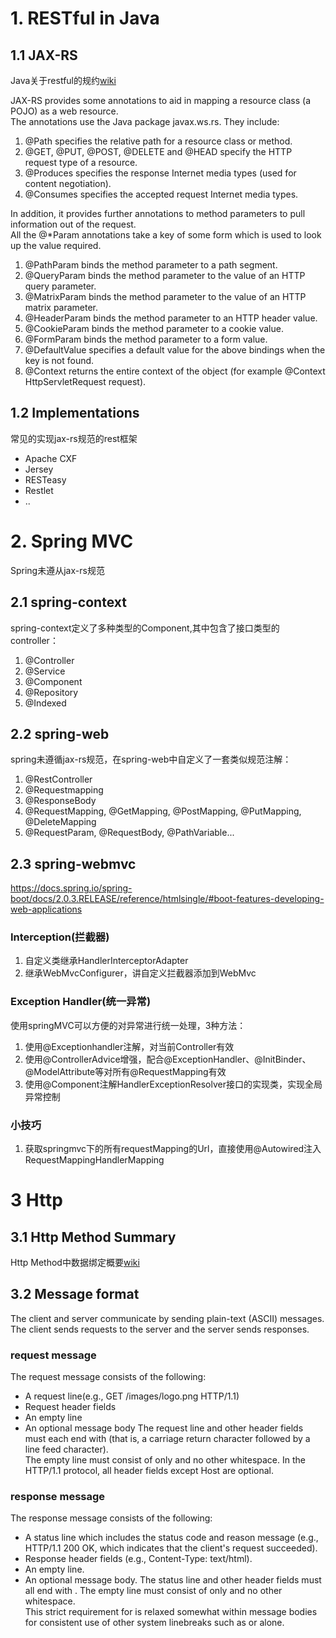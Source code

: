 # 1. RESTful in Java
## 1.1 JAX-RS
Java关于restful的规约[wiki](https://en.wikipedia.org/wiki/Java_API_for_RESTful_Web_Services)

JAX-RS provides some annotations to aid in mapping a resource class (a POJO) as a web resource.   
The annotations use the Java package javax.ws.rs. They include:
1. @Path specifies the relative path for a resource class or method.
2. @GET, @PUT, @POST, @DELETE and @HEAD specify the HTTP request type of a resource.
3. @Produces specifies the response Internet media types (used for content negotiation).
4. @Consumes specifies the accepted request Internet media types.

In addition, it provides further annotations to method parameters to pull information out of the request.   
All the @*Param annotations take a key of some form which is used to look up the value required.
1. @PathParam binds the method parameter to a path segment.
2. @QueryParam binds the method parameter to the value of an HTTP query parameter.
3. @MatrixParam binds the method parameter to the value of an HTTP matrix parameter.
4. @HeaderParam binds the method parameter to an HTTP header value.
5. @CookieParam binds the method parameter to a cookie value.
6. @FormParam binds the method parameter to a form value.
7. @DefaultValue specifies a default value for the above bindings when the key is not found.
8. @Context returns the entire context of the object (for example @Context HttpServletRequest request).

## 1.2 Implementations
常见的实现jax-rs规范的rest框架
- Apache CXF
- Jersey
- RESTeasy
- Restlet
- ..

# 2. Spring MVC
Spring未遵从jax-rs规范
## 2.1 spring-context
spring-context定义了多种类型的Component,其中包含了接口类型的controller：
1. @Controller  
2. @Service  
3. @Component
4. @Repository
5. @Indexed

## 2.2 spring-web
spring未遵循jax-rs规范，在spring-web中自定义了一套类似规范注解：
1. @RestController
2. @Requestmapping
3. @ResponseBody
4. @RequestMapping, @GetMapping, @PostMapping, @PutMapping, @DeleteMapping
5. @RequestParam, @RequestBody, @PathVariable...

## 2.3 spring-webmvc
https://docs.spring.io/spring-boot/docs/2.0.3.RELEASE/reference/htmlsingle/#boot-features-developing-web-applications

### Interception(拦截器)
1. 自定义类继承HandlerInterceptorAdapter
2. 继承WebMvcConfigurer，讲自定义拦截器添加到WebMvc

### Exception Handler(统一异常)
使用springMVC可以方便的对异常进行统一处理，3种方法：
1. 使用@Exceptionhandler注解，对当前Controller有效
2. 使用@ControllerAdvice增强，配合@ExceptionHandler、@InitBinder、@ModelAttribute等对所有@RequestMapping有效
3. 使用@Component注解HandlerExceptionResolver接口的实现类，实现全局异常控制

### 小技巧
1. 获取springmvc下的所有requestMapping的Url，直接使用@Autowired注入RequestMappingHandlerMapping

# 3 Http
## 3.1 Http Method Summary
Http Method中数据绑定概要[wiki](https://en.wikipedia.org/wiki/Hypertext_Transfer_Protocol)  

## 3.2 Message format
The client and server communicate by sending plain-text (ASCII) messages. The client sends requests to the server and the server sends responses.

### request message
The request message consists of the following:
- A request line(e.g., GET /images/logo.png HTTP/1.1)
- Request header fields
- An empty line
- An optional message body
The request line and other header fields must each end with <CR><LF> (that is, a carriage return character followed by a line feed character).  
The empty line must consist of only <CR><LF> and no other whitespace. In the HTTP/1.1 protocol, all header fields except Host are optional.  

### response message
The response message consists of the following:
- A status line which includes the status code and reason message (e.g., HTTP/1.1 200 OK, which indicates that the client's request succeeded).
- Response header fields (e.g., Content-Type: text/html).
- An empty line.
- An optional message body.
The status line and other header fields must all end with <CR><LF>. The empty line must consist of only <CR><LF> and no other whitespace.  
This strict requirement for <CR><LF> is relaxed somewhat within message bodies for consistent use of other system linebreaks such as <CR> or <LF> alone.